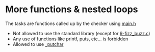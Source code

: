 # More functions & nested loops

The tasks are functions called up by the checker using [main.h](main.h)
- Not allowed to use the standard library (except for [9-fizz_buzz.c](9-fizz_buzz.c))
- Any use of functions like printf, puts, etc… is forbidden
- Allowed to use [_putchar](https://raw.githubusercontent.com/holbertonschool/_putchar.c/master/_putchar.c)
